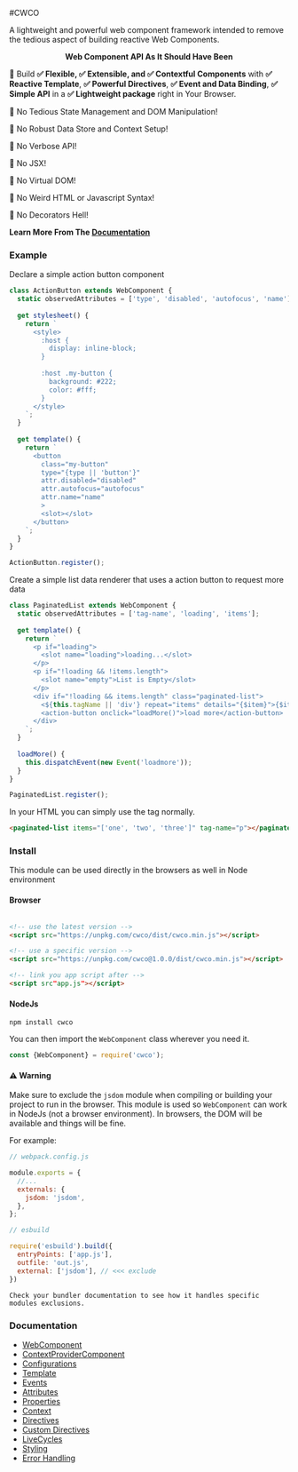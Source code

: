 #CWCO

A lightweight and powerful web component framework intended to remove the tedious aspect of building reactive Web Components.

<p align="center"><strong>Web Component API As It Should Have Been</strong></p>

🥇 Build **✅ Flexible, ✅ Extensible, and ✅ Contextful Components** with **✅ Reactive Template**, **✅ Powerful Directives**, **✅ Event and Data Binding**, **✅ Simple API** in a **✅ Lightweight package** right in Your Browser.

🚫 No Tedious State Management and DOM Manipulation! 

🚫 No Robust Data Store and Context Setup! 

🚫 No Verbose API! 

🚫 No JSX! 

🚫 No Virtual DOM! 

🚫 No Weird HTML or Javascript Syntax! 

🚫 No Decorators Hell!

**Learn More From The [Documentation](https://github.com/beforesemicolon/cwco#documentation)**


### Example
Declare a simple action button component
```js
class ActionButton extends WebComponent {
  static observedAttributes = ['type', 'disabled', 'autofocus', 'name'];
  
  get stylesheet() {
    return `
      <style>
        :host {
          display: inline-block;
        }
        
        :host .my-button {
          background: #222;
          color: #fff;
        }
      </style>
    `;
  }
  
  get template() {
    return `
      <button 
        class="my-button" 
        type="{type || 'button'}"
        attr.disabled="disabled"
        attr.autofocus="autofocus"
        attr.name="name"
        >
        <slot></slot>
      </button>
    `;
  }
}

ActionButton.register();
```
Create a simple list data renderer that uses a action button to request more data
```js
class PaginatedList extends WebComponent {
  static observedAttributes = ['tag-name', 'loading', 'items'];
  
  get template() {
    return `
      <p if="loading">
        <slot name="loading">loading...</slot>
      </p>
      <p if="!loading && !items.length">
        <slot name="empty">List is Empty</slot>
      </p>
      <div if="!loading && items.length" class="paginated-list">
        <${this.tagName || 'div'} repeat="items" details="{$item}">{$item}</${this.tagName || 'div'}>
        <action-button onclick="loadMore()">load more</action-button>
      </div>
    `;
  }
  
  loadMore() {
    this.dispatchEvent(new Event('loadmore'));
  }
}

PaginatedList.register();
```

In your HTML you can simply use the tag normally.

```html
<paginated-list items="['one', 'two', 'three']" tag-name="p"></paginated-list>
```

### Install

This module can be used directly in the browsers as well in Node environment

#### Browser
```html 

<!-- use the latest version -->
<script src="https://unpkg.com/cwco/dist/cwco.min.js"></script>

<!-- use a specific version -->
<script src="https://unpkg.com/cwco@1.0.0/dist/cwco.min.js"></script>

<!-- link you app script after -->
<script src"app.js"></script>
```

#### NodeJs

```
npm install cwco
```

You can then import the `WebComponent` class wherever you need it.

```js
const {WebComponent} = require('cwco');
```

#### ⚠️ Warning

Make sure to exclude the `jsdom` module when compiling or building your project to run in the browser.
This module is used so `WebComponent` can work in NodeJs (not a browser environment). In browsers, the DOM
will be available and things will be fine.

For example:

```js
// webpack.config.js

module.exports = {
  //...
  externals: {
    jsdom: 'jsdom',
  },
};
```

```js
// esbuild

require('esbuild').build({
  entryPoints: ['app.js'],
  outfile: 'out.js',
  external: ['jsdom'], // <<< exclude
})
```

    Check your bundler documentation to see how it handles specific modules exclusions.

### Documentation

- [WebComponent](https://github.com/beforesemicolon/cwco/blob/master/doc/WebComponent.md)
- [ContextProviderComponent](https://github.com/beforesemicolon/cwco/blob/master/doc/ContextProviderComponent.md)
- [Configurations](https://github.com/beforesemicolon/cwco/blob/master/doc/configurations.md)
- [Template](https://github.com/beforesemicolon/cwco/blob/master/doc/template.md)
- [Events](https://github.com/beforesemicolon/cwco/blob/master/doc/events.md)
- [Attributes](https://github.com/beforesemicolon/cwco/blob/master/doc/attributes.md)
- [Properties](https://github.com/beforesemicolon/cwco/blob/master/doc/properties.md)
- [Context](https://github.com/beforesemicolon/cwco/blob/master/doc/context.md)
- [Directives](https://github.com/beforesemicolon/cwco/blob/master/doc/directives.md)
- [Custom Directives](https://github.com/beforesemicolon/cwco/blob/master/doc/custom-directives.md)
- [LiveCycles](https://github.com/beforesemicolon/cwco/blob/master/doc/livecycles.md)
- [Styling](https://github.com/beforesemicolon/cwco/blob/master/doc/stylesheet.md)
- [Error Handling](https://github.com/beforesemicolon/cwco/blob/master/doc/errors.md)

